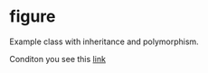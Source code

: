 # figure

Example class with inheritance and polymorphism.

Conditon you see this [link](https://github.com/netology-code/cppm-homeworks/tree/main/05/02)

